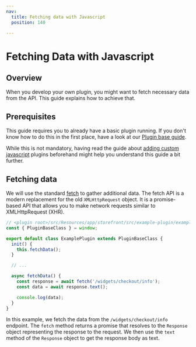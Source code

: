 ```yaml
---
nav:
  title: Fetching data with Javascript
  position: 140

---
```


# Fetching Data with Javascript

## Overview

When you develop your own plugin, you might want to fetch necessary data from the API. This guide explains how to achieve that.

## Prerequisites

This guide requires you to already have a basic plugin running. If you don't know how to do this in the first place, have a look at our [Plugin base guide](../plugin-base-guide).

While this is not mandatory, having read the guide about [adding custom javascript](add-custom-javascript) plugins beforehand might help you understand this guide a bit further.

## Fetching data

We will use the standard [fetch](https://developer.mozilla.org/en-US/docs/Web/API/Fetch_API) to gather additional data. The fetch API is a modern replacement for the old `XMLHttpRequest` object. It is a promise-based API that allows you to make network requests similar to XMLHttpRequest (XHR).

```javascript
// <plugin root>/src/Resources/app/storefront/src/example-plugin/example-plugin.plugin.js
const { PluginBaseClass } = window;

export default class ExamplePlugin extends PluginBaseClass {
  init() {
    this.fetchData();
  }

  // ...

  async fetchData() {
    const response = await fetch('/widgets/checkout/info');
    const data = await response.text();

    console.log(data);
  }
}
```

In this example, we fetch the data from the `/widgets/checkout/info` endpoint. The `fetch` method returns a promise that resolves to the `Response` object representing the response to the request. We then use the `text` method of the `Response` object to get the response body as text.
